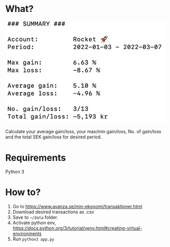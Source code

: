 # What?

![Readme image](/readme.png)

Calculate your average gain/loss, your max/min gain/loss, No. of gain/loss and the total SEK gain/loss for desired period.

# Requirements

Python 3

# How to?

1. Go to https://www.avanza.se/min-ekonomi/transaktioner.html
2. Download desired transactions as .csv
3. Save to `~/data` folder.
4. Activate python env, https://docs.python.org/3/tutorial/venv.html#creating-virtual-environments
5. Run `python3 app.py`
